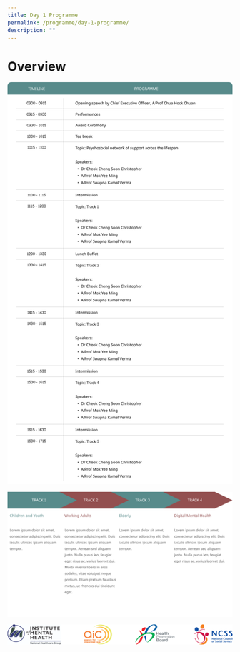 ```yaml
---
title: Day 1 Programme
permalink: /programme/day-1-programme/
description: ""
---
```

# Overview
![](/images/Frame%203.png)

![](/images/Tracks.png)

![](/images/Footer.png)


